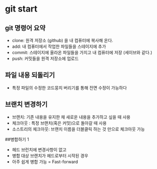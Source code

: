 # git start

## git 명령어 요약

- clone: 원격 저장소 (github) 을 내 컴퓨터에 복사해 온다.
- add: 내 컴퓨터에서 작업한 파일들을 스테이지에 추가
- commit: 스테이지에 올라온 파일들을 가지고 내 컴퓨터에 저장 (세이브와 같다.)
- push: 커밋들을 원격 저장소에 업로드

## 파일 내용 되돌리기
 - 특정 파일의 수정한 코드뭉치 버리기를 통해 전면 수정이 가능하다

 ## 브랜치 변경하기
 - 브랜치: 기존 내용을 유지한 채 새로운 내용을 추가하고 싶을 때 사용
 - 체크아웃 : 특정 브랜치(혹은 커밋)으로 돌아갈 때 사용
 - 소스트리의 체크아웃: 브랜치 이름을 더블클릭 하는 것 만으로 체크아웃 가능

 ##병합하기 1

 - 헤드 브런치에 변경사항이 없고
 - 병합 대상 브랜치가 헤드로부터 시작된 경우
 - 아주 쉽게 병합 가능 = Fast-forward 